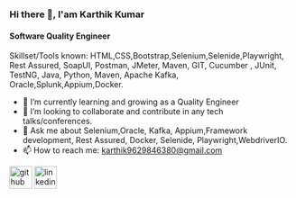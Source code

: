 ### Hi there 👋, I'am Karthik Kumar
#### Software Quality Engineer

Skillset/Tools known: HTML,CSS,Bootstrap,Selenium,Selenide,Playwright, Rest Assured, SoapUI, Postman, JMeter, Maven, GIT, Cucumber , JUnit, TestNG, Java, Python, Maven, Apache Kafka, Oracle,Splunk,Appium,Docker. 

- 🌱 I’m currently learning and growing as a Quality Engineer
- 👯 I’m looking to collaborate and contribute in any tech talks/conferences. 
- 💬 Ask me about Selenium,Oracle, Kafka, Appium,Framework development, Rest Assured, Docker, Selenide, Playwright,WebdriverIO. 
- 📫 How to reach me: karthik9629846380@gmail.com

[<img src='https://cdn.jsdelivr.net/npm/simple-icons@3.0.1/icons/github.svg' alt='github' height='40'>](https://github.com/Karthikkumarjain)  [<img src='https://cdn.jsdelivr.net/npm/simple-icons@3.0.1/icons/linkedin.svg' alt='linkedin' height='40'>](https://www.linkedin.com/in/karthikkumarjain/)
